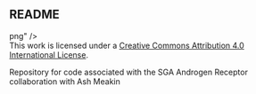 ## README

png" /></a><br />This work is licensed under a <a rel="license" href="http://creativecommons.org/licenses/by/4.0/">Creative Commons Attribution 4.0 International License</a>.

Repository for code associated with the SGA Androgen Receptor collaboration with Ash Meakin